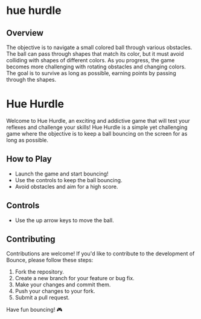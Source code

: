 # hue hurdle

## Overview

The objective is to navigate a small colored ball through various obstacles. The ball can pass through shapes that match its color, but it must avoid colliding with shapes of different colors. As you progress, the game becomes more challenging with rotating obstacles and changing colors. The goal is to survive as long as possible, earning points by passing through the shapes.

# Hue Hurdle

Welcome to Hue Hurdle, an exciting and addictive game that will test your reflexes and challenge your skills! Hue Hurdle is a simple yet challenging game where the objective is to keep a ball bouncing on the screen for as long as possible.

## How to Play

- Launch the game and start bouncing!
- Use the controls to keep the ball bouncing.
- Avoid obstacles and aim for a high score.

## Controls

- Use the up arrow keys to move the ball.

## Contributing

Contributions are welcome! If you'd like to contribute to the development of Bounce, please follow these steps:

1. Fork the repository.
2. Create a new branch for your feature or bug fix.
3. Make your changes and commit them.
4. Push your changes to your fork.
5. Submit a pull request.

Have fun bouncing! 🎮
